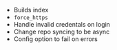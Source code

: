 - Builds index
- `force_https`
- Handle invalid credentals on login
- Change repo syncing to be async
- Config option to fail on errors
